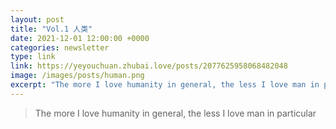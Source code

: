 ```yaml
---
layout: post
title: "Vol.1 人类"
date: 2021-12-01 12:00:00 +0000
categories: newsletter
type: link
link: https://yeyouchuan.zhubai.love/posts/2077625958068482048
image: /images/posts/human.png
excerpt: "The more I love humanity in general, the less I love man in particular."
---
```


> The more I love humanity in general, the less I love man in particular
